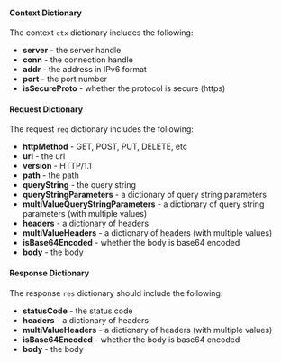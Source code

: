 #### Context Dictionary

The context ```ctx``` dictionary includes the following:
- **server** - the server handle
- **conn** - the connection handle
- **addr** - the address in IPv6 format
- **port** - the port number
- **isSecureProto** - whether the protocol is secure (https)

#### Request Dictionary

The request ```req``` dictionary includes the following:
- **httpMethod** - GET, POST, PUT, DELETE, etc
- **url** - the url
- **version** - HTTP/1.1
- **path** - the path
- **queryString** - the query string
- **queryStringParameters** - a dictionary of query string parameters
- **multiValueQueryStringParameters** - a dictionary of query string parameters (with multiple values)
- **headers** - a dictionary of headers
- **multiValueHeaders** - a dictionary of headers (with multiple values)
- **isBase64Encoded** - whether the body is base64 encoded
- **body** - the body

#### Response Dictionary

The response ```res``` dictionary should include the following:
- **statusCode** - the status code
- **headers** - a dictionary of headers
- **multiValueHeaders** - a dictionary of headers (with multiple values)
- **isBase64Encoded** - whether the body is base64 encoded
- **body** - the body
